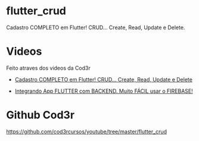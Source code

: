 # flutter_crud
 Cadastro COMPLETO em Flutter! CRUD... Create, Read, Update e Delete.
 
 # Videos
 Feito atraves dos videos da Cod3r
 - [Cadastro COMPLETO em Flutter! CRUD... Create, Read, Update e Delete](https://www.youtube.com/watch?v=ViahqKZzZ7Y)
 
 - [Integrando App FLUTTER com BACKEND. Muito FÁCIL usar o FIREBASE!
](https://www.youtube.com/watch?v=Z-uJPNk0Moo)


# Github Cod3r
https://github.com/cod3rcursos/youtube/tree/master/flutter_crud
